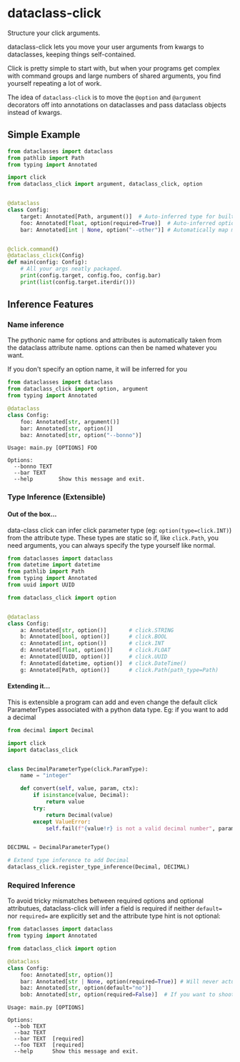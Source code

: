 # dataclass-click

Structure your click arguments.

dataclass-click lets you move your user arguments from kwargs to dataclasses, keeping things self-contained.

Click is pretty simple to start with, but when your programs get complex with command groups and large numbers of shared
arguments, you find yourself repeating a lot of work.

The idea of `dataclass-click` is to move the `@option` and `@argument` decorators off into annotations on dataclasses 
and pass dataclass objects instead of kwargs.

## Simple Example

```python
from dataclasses import dataclass
from pathlib import Path
from typing import Annotated

import click
from dataclass_click import argument, dataclass_click, option


@dataclass
class Config:
    target: Annotated[Path, argument()]  # Auto-inferred type for built-in click types
    foo: Annotated[float, option(required=True)]  # Auto-inferred option names
    bar: Annotated[int | None, option("--other")] # Automatically map mismatched names


@click.command()
@dataclass_click(Config)
def main(config: Config):
    # All your args neatly packaged.
    print(config.target, config.foo, config.bar)
    print(list(config.target.iterdir())) 
```

## Inference Features

### Name inference

The pythonic name for options and attributes is automatically taken from the dataclass attribute name.
options can then be named whatever you want.

If you don't specify an option name, it will be inferred for you

```python
from dataclasses import dataclass
from dataclass_click import option, argument
from typing import Annotated

@dataclass
class Config:
    foo: Annotated[str, argument()]
    bar: Annotated[str, option()]
    baz: Annotated[str, option("--bonno")]
```

```
Usage: main.py [OPTIONS] FOO

Options:
  --bonno TEXT
  --bar TEXT
  --help        Show this message and exit.
```

### Type Inference (Extensible)

#### Out of the box...

data-class click can infer click parameter type (eg: `option(type=click.INT)`) from the attribute type.
These types are static so if, like `click.Path`, you need arguments, you can always specify the type yourself like 
normal.

```python
from dataclasses import dataclass
from datetime import datetime
from pathlib import Path
from typing import Annotated
from uuid import UUID

from dataclass_click import option


@dataclass
class Config:
    a: Annotated[str, option()]       # click.STRING
    b: Annotated[bool, option()]      # click.BOOL
    c: Annotated[int, option()]       # click.INT
    d: Annotated[float, option()]     # click.FLOAT
    e: Annotated[UUID, option()]      # click.UUID
    f: Annotated[datetime, option()]  # click.DateTime()
    g: Annotated[Path, option()]      # click.Path(path_type=Path)
```

#### Extending it...

This is extensible a program can add and even change the default click ParameterTypes associated with a python data 
type.  Eg: if you want to add a decimal

```python
from decimal import Decimal

import click
import dataclass_click


class DecimalParameterType(click.ParamType):
    name = "integer"

    def convert(self, value, param, ctx):
        if isinstance(value, Decimal):
            return value
        try:
            return Decimal(value)
        except ValueError:
            self.fail(f"{value!r} is not a valid decimal number", param, ctx)


DECIMAL = DecimalParameterType()

# Extend type inference to add Decimal
dataclass_click.register_type_inference(Decimal, DECIMAL)
```


### Required Inference

To avoid tricky mismatches between required options and optional attributues, dataclass-click will infer a field is 
required if neither `default=` nor `required=` are explicitly set and the attribute type hint is not optional:

```python
from dataclasses import dataclass
from typing import Annotated

from dataclass_click import option

@dataclass
class Config:
    foo: Annotated[str, option()]
    bar: Annotated[str | None, option(required=True)] # Will never actually be None
    baz: Annotated[str, option(default="no")]
    bob: Annotated[str, option(required=False)]  # If you want to shoot yourself in the foot...
```

```
Usage: main.py [OPTIONS]

Options:
  --bob TEXT
  --baz TEXT
  --bar TEXT  [required]
  --foo TEXT  [required]
  --help      Show this message and exit.
```

